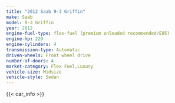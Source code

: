 ```yaml
---
title: "2012 Saab 9-3 Griffin"
make: Saab
model: 9-3 Griffin
year: 2012
engine-fuel-type: flex-fuel (premium unleaded recommended/E85)
engine-hp: 220
engine-cylinders: 4
transmission-type: Automatic
driven-wheels: Front wheel drive
number-of-doors: 4
market-category: Flex Fuel,Luxury
vehicle-size: Midsize
vehicle-style: Sedan
---
```


{{< car_info >}}
